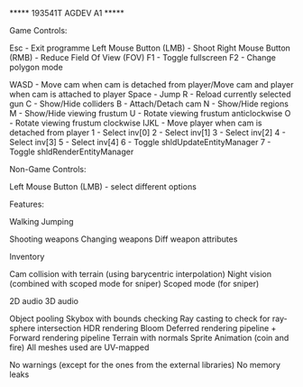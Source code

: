 ***** 193541T AGDEV A1 *****

Game Controls:

Esc - Exit programme
Left Mouse Button (LMB) - Shoot
Right Mouse Button (RMB) - Reduce Field Of View (FOV)
F1 - Toggle fullscreen
F2 - Change polygon mode

WASD - Move cam when cam is detached from player/Move cam and player when cam is attached to player
Space - Jump
R - Reload currently selected gun
C - Show/Hide colliders
B - Attach/Detach cam
N - Show/Hide regions
M - Show/Hide viewing frustum
U - Rotate viewing frustum anticlockwise
O - Rotate viewing frustum clockwise
IJKL - Move player when cam is detached from player
1 - Select inv[0]
2 - Select inv[1]
3 - Select inv[2]
4 - Select inv[3]
5 - Select inv[4]
6 - Toggle shldUpdateEntityManager
7 - Toggle shldRenderEntityManager

Non-Game Controls:

Left Mouse Button (LMB) - select different options

Features:

Walking
Jumping

Shooting weapons
Changing weapons
Diff weapon attributes

Inventory

Cam collision with terrain (using barycentric interpolation)
Night vision (combined with scoped mode for sniper)
Scoped mode (for sniper)

2D audio
3D audio

Object pooling
Skybox with bounds checking
Ray casting to check for ray-sphere intersection
HDR rendering
Bloom
Deferred rendering pipeline + Forward rendering pipeline
Terrain with normals
Sprite Animation (coin and fire)
All meshes used are UV-mapped

No warnings (except for the ones from the external libraries)
No memory leaks